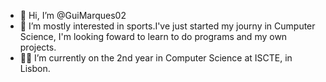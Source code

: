 - 👋 Hi, I’m @GuiMarques02
- 👀 I’m mostly interested in sports.I've just started my journy in Cumputer Science, I'm looking foward to learn to do programs and my own projects. 
- 🧑‍🎓 I’m currently on the 2nd year in Computer Science at ISCTE, in Lisbon. 

<!---
GuiMarques02/GuiMarques02 is a ✨ special ✨ repository because its `README.md` (this file) appears on your GitHub profile.
You can click the Preview link to take a look at your changes.
--->
